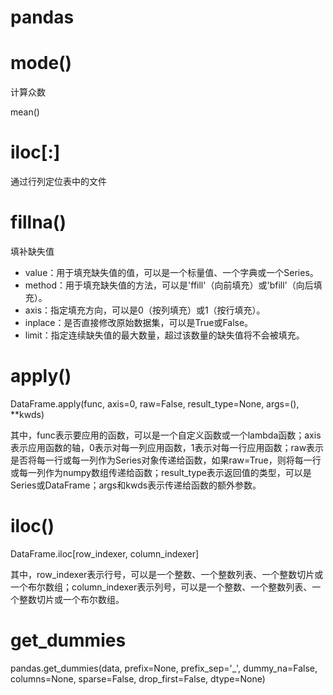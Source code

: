 # pandas

# mode()

计算众数

mean()

# iloc[:]

通过行列定位表中的文件

# fillna()

填补缺失值

- value：用于填充缺失值的值，可以是一个标量值、一个字典或一个Series。
- method：用于填充缺失值的方法，可以是'ffill'（向前填充）或'bfill'（向后填充）。
- axis：指定填充方向，可以是0（按列填充）或1（按行填充）。
- inplace：是否直接修改原始数据集，可以是True或False。
- limit：指定连续缺失值的最大数量，超过该数量的缺失值将不会被填充。

# apply()

DataFrame.apply(func, axis=0, raw=False, result_type=None, args=(), **kwds)

其中，func表示要应用的函数，可以是一个自定义函数或一个lambda函数；axis表示应用函数的轴，0表示对每一列应用函数，1表示对每一行应用函数；raw表示是否将每一行或每一列作为Series对象传递给函数，如果raw=True，则将每一行或每一列作为numpy数组传递给函数；result_type表示返回值的类型，可以是Series或DataFrame；args和kwds表示传递给函数的额外参数。

# iloc()

DataFrame.iloc[row_indexer, column_indexer]

其中，row_indexer表示行号，可以是一个整数、一个整数列表、一个整数切片或一个布尔数组；column_indexer表示列号，可以是一个整数、一个整数列表、一个整数切片或一个布尔数组。

# get_dummies

pandas.get_dummies(data, prefix=None, prefix_sep='_', dummy_na=False, columns=None, sparse=False, drop_first=False, dtype=None)